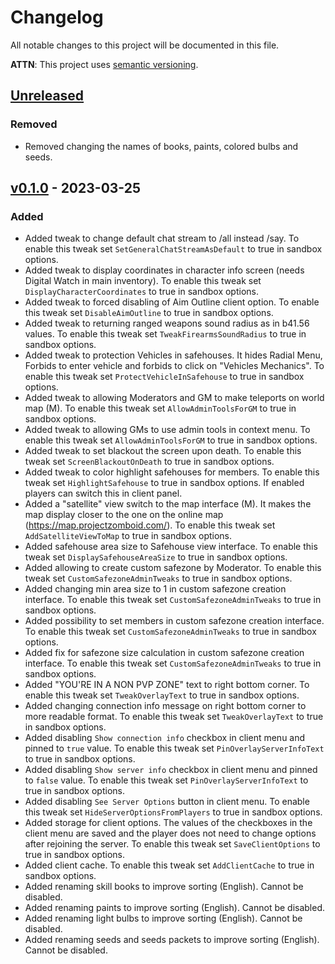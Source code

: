 # Changelog
All notable changes to this project will be documented in this file.

**ATTN**: This project uses [semantic versioning](http://semver.org/).

## [Unreleased]
### Removed
- Removed changing the names of books, paints, colored bulbs and seeds.

## [v0.1.0] - 2023-03-25
### Added
- Added tweak to change default chat stream to /all instead /say. To enable this tweak set `SetGeneralChatStreamAsDefault` to true in sandbox options.
- Added tweak to display coordinates in character info screen (needs Digital Watch in main inventory). To enable this tweak set `DisplayCharacterCoordinates` to true in sandbox options.
- Added tweak to forced disabling of Aim Outline client option. To enable this tweak set `DisableAimOutline` to true in sandbox options.
- Added tweak to returning ranged weapons sound radius as in b41.56 values. To enable this tweak set `TweakFirearmsSoundRadius` to true in sandbox options.
- Added tweak to protection Vehicles in safehouses. It hides Radial Menu, Forbids to enter vehicle and forbids to click on "Vehicles Mechanics". To enable this tweak set `ProtectVehicleInSafehouse` to true in sandbox options.
- Added tweak to allowing Moderators and GM to make teleports on world map (M). To enable this tweak set `AllowAdminToolsForGM` to true in sandbox options.
- Added tweak to allowing GMs to use admin tools in context menu. To enable this tweak set `AllowAdminToolsForGM` to true in sandbox options.
- Added tweak to set blackout the screen upon death. To enable this tweak set `ScreenBlackoutOnDeath` to true in sandbox options.
- Added tweak to color highlight safehouses for members. To enable this tweak set `HighlightSafehouse` to true in sandbox options. If enabled players can switch this in client panel.
- Added a "satellite" view switch to the map interface (M). It makes the map display closer to the one on the online map (https://map.projectzomboid.com/). To enable this tweak set `AddSatelliteViewToMap` to true in sandbox options.
- Added safehouse area size to Safehouse view interface. To enable this tweak set `DisplaySafehouseAreaSize` to true in sandbox options.
- Added allowing to create custom safezone by Moderator. To enable this tweak set `CustomSafezoneAdminTweaks` to true in sandbox options.
- Added changing min area size to 1 in custom safezone creation interface. To enable this tweak set `CustomSafezoneAdminTweaks` to true in sandbox options.
- Added possibility to set members in custom safezone creation interface. To enable this tweak set `CustomSafezoneAdminTweaks` to true in sandbox options.
- Added fix for safezone size calculation in custom safezone creation interface. To enable this tweak set `CustomSafezoneAdminTweaks` to true in sandbox options.
- Added "YOU'RE IN A NON PVP ZONE" text to right bottom corner. To enable this tweak set `TweakOverlayText` to true in sandbox options.
- Added changing connection info message on right bottom corner to more readable format. To enable this tweak set `TweakOverlayText` to true in sandbox options.
- Added disabling `Show connection info` checkbox in client menu and pinned to `true` value. To enable this tweak set `PinOverlayServerInfoText` to true in sandbox options.
- Added disabling `Show server info` checkbox in client menu and pinned to `false` value. To enable this tweak set `PinOverlayServerInfoText` to true in sandbox options.
- Added disabling `See Server Options` button in client menu. To enable this tweak set `HideServerOptionsFromPlayers` to true in sandbox options.
- Added storage for client options. The values of the checkboxes in the client menu are saved and the player does not need to change options after rejoining the server. To enable this tweak set `SaveClientOptions` to true in sandbox options.
- Added client cache. To enable this tweak set `AddClientCache` to true in sandbox options.
- Added renaming skill books to improve sorting (English). Cannot be disabled.
- Added renaming paints to improve sorting (English). Cannot be disabled.
- Added renaming light bulbs to improve sorting (English). Cannot be disabled.
- Added renaming seeds and seeds packets to improve sorting (English). Cannot be disabled.

[Unreleased]: https://github.com/openzomboid/server-tweaker/compare/v0.1.0...HEAD
[v0.1.0]: https://github.com/openzomboid/server-tweaker/compare/d4868cbb05ad290ba3f0431e82592894d999bd56...v0.1.0
